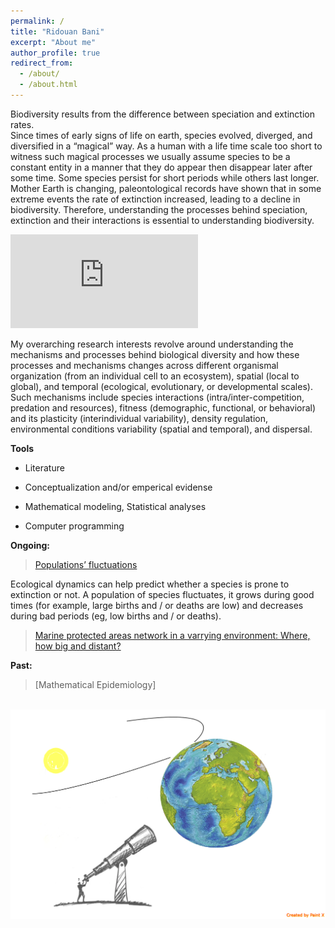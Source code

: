 ```yaml
---
permalink: /
title: "Ridouan Bani"
excerpt: "About me"
author_profile: true
redirect_from:
  - /about/
  - /about.html
---
```

Biodiversity results from the difference between speciation and extinction rates.  
Since times of early signs of life on earth, species evolved, diverged, and diversified in a “magical” way. As a human with a life time scale too short to witness such magical processes we usually assume species to be a constant entity in a manner that they do appear then disappear later after some time. Some species persist for short periods while others last longer. Mother Earth is changing, paleontological records have shown that in some extreme events the rate of extinction increased, leading to a decline in biodiversity. Therefore, understanding the processes behind speciation, extinction and their interactions is essential to  understanding biodiversity.

![](https://latex.codecogs.com/gif.latex?%5Cdpi%7B150%7D%20%5Cfn_cs%20%5Clarge%20%24%24%20%5CDelta%20Biodiversity%26%3D%5Ccolorbox%7BGreen%7D%7BSpeciation%7D%20%26%20%26-%5Ccolorbox%7BBurntOrange%7D%7BExtinction%7D%20%26%20%26&plus;COV%28Speciation%2CExtinction%29%20%24%24)


My overarching research interests revolve around understanding the mechanisms and processes behind biological diversity and how these processes and mechanisms changes across different organismal organization (from an individual cell to an ecosystem), spatial (local to global), and temporal (ecological, evolutionary, or developmental scales). Such mechanisms include species interactions (intra/inter-competition, predation and resources), fitness (demographic, functional, or behavioral) and its plasticity (interindividual variability), density regulation, environmental conditions variability (spatial and temporal), and dispersal.


**Tools**

* Literature

* Conceptualization and/or emperical evidense

* Mathematical modeling, Statistical analyses  

* Computer programming


**Ongoing:**
> [Populations’ fluctuations ](https://ridouanbani.github.io/portfolio/portfolio-1/)

Ecological dynamics can help predict whether a species is prone to extinction or not. A population of species fluctuates, it grows during good times (for example, large births and / or deaths are low) and decreases during bad periods (eg, low births and / or deaths).

> [Marine protected areas network in a varrying environment: Where, how big and distant?](https://ridouanbani.github.io/portfolio/portfolio-3/)

**Past:**
>[Mathematical Epidemiology]

<br/><img src='/images/Macroscopy.png'>

